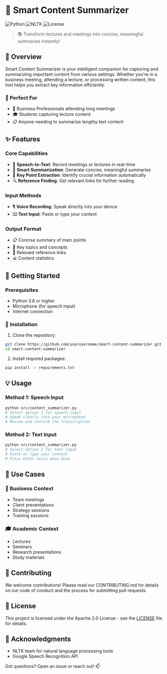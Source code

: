 # 🎯 Smart Content Summarizer

![Python](https://img.shields.io/badge/Python-3.8+-blue.svg)
![NLTK](https://img.shields.io/badge/NLTK-3.6.2-green.svg)
![License](https://img.shields.io/badge/License-Apache_2.0-blue.svg)

> 📚 Transform lectures and meetings into concise, meaningful summaries instantly!

## 🌟 Overview

Smart Content Summarizer is your intelligent companion for capturing and summarizing important content from various settings. Whether you're in a business meeting, attending a lecture, or processing written content, this tool helps you extract key information efficiently.

### 🎯 Perfect For
- 💼 Business Professionals attending long meetings
- 🎓 Students capturing lecture content
- 📋 Anyone needing to summarize lengthy text content

## ✨ Features

### Core Capabilities
- 🎤 **Speech-to-Text**: Record meetings or lectures in real-time
- 📝 **Smart Summarization**: Generate concise, meaningful summaries
- 🔑 **Key Point Extraction**: Identify crucial information automatically
- 🔍 **Reference Finding**: Get relevant links for further reading

### Input Methods
- 🎙️ **Voice Recording**: Speak directly into your device
- ⌨️ **Text Input**: Paste or type your content

### Output Format
- 📋 Concise summary of main points
- 🎯 Key topics and concepts
- 🔗 Relevant reference links
- 📊 Content statistics

## 🚀 Getting Started

### Prerequisites
- Python 3.8 or higher
- Microphone (for speech input)
- Internet connection

### 🔧 Installation

1. Clone the repository:
```bash
git clone https://github.com/yourusername/smart-content-summarizer.git
cd smart-content-summarizer
```

2. Install required packages:
```bash
pip install -r requirements.txt
```

## 💡 Usage

### Method 1: Speech Input
```bash
python src/content_summarizer.py
# Select option 1 for speech input
# Speak clearly into your microphone
# Review and confirm the transcription
```

### Method 2: Text Input
```bash
python src/content_summarizer.py
# Select option 2 for text input
# Paste or type your content
# Press Enter twice when done
```

## 🎯 Use Cases

### 💼 Business Context
- Team meetings
- Client presentations
- Strategy sessions
- Training sessions

### 🎓 Academic Context
- Lectures
- Seminars
- Research presentations
- Study materials

## 🤝 Contributing

We welcome contributions! Please read our CONTRIBUTING.md for details on our code of conduct and the process for submitting pull requests.

## 📝 License

This project is licensed under the Apache 2.0 License - see the [LICENSE](LICENSE) file for details.

## 🙏 Acknowledgments

- NLTK team for natural language processing tools
- Google Speech Recognition API

Got questions? Open an issue or reach out! 📫
